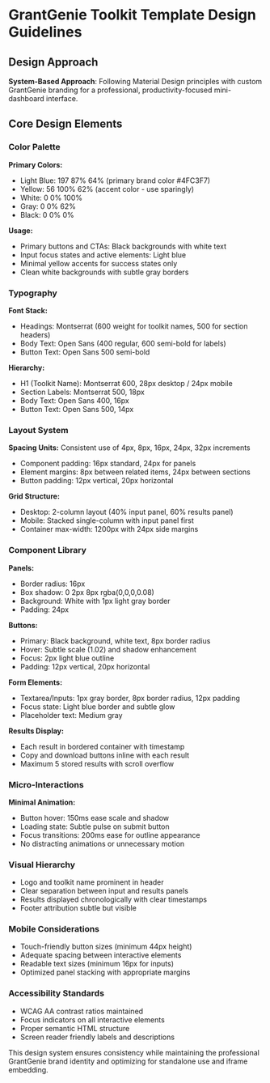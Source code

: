 # GrantGenie Toolkit Template Design Guidelines

## Design Approach
**System-Based Approach**: Following Material Design principles with custom GrantGenie branding for a professional, productivity-focused mini-dashboard interface.

## Core Design Elements

### Color Palette
**Primary Colors:**
- Light Blue: 197 87% 64% (primary brand color #4FC3F7)
- Yellow: 56 100% 62% (accent color - use sparingly)
- White: 0 0% 100%
- Gray: 0 0% 62%
- Black: 0 0% 0%

**Usage:**
- Primary buttons and CTAs: Black backgrounds with white text
- Input focus states and active elements: Light blue
- Minimal yellow accents for success states only
- Clean white backgrounds with subtle gray borders

### Typography
**Font Stack:**
- Headings: Montserrat (600 weight for toolkit names, 500 for section headers)
- Body Text: Open Sans (400 regular, 600 semi-bold for labels)
- Button Text: Open Sans 500 semi-bold

**Hierarchy:**
- H1 (Toolkit Name): Montserrat 600, 28px desktop / 24px mobile
- Section Labels: Montserrat 500, 18px
- Body Text: Open Sans 400, 16px
- Button Text: Open Sans 500, 14px

### Layout System
**Spacing Units:** Consistent use of 4px, 8px, 16px, 24px, 32px increments
- Component padding: 16px standard, 24px for panels
- Element margins: 8px between related items, 24px between sections
- Button padding: 12px vertical, 20px horizontal

**Grid Structure:**
- Desktop: 2-column layout (40% input panel, 60% results panel)
- Mobile: Stacked single-column with input panel first
- Container max-width: 1200px with 24px side margins

### Component Library

**Panels:**
- Border radius: 16px
- Box shadow: 0 2px 8px rgba(0,0,0,0.08)
- Background: White with 1px light gray border
- Padding: 24px

**Buttons:**
- Primary: Black background, white text, 8px border radius
- Hover: Subtle scale (1.02) and shadow enhancement
- Focus: 2px light blue outline
- Padding: 12px vertical, 20px horizontal

**Form Elements:**
- Textarea/Inputs: 1px gray border, 8px border radius, 12px padding
- Focus state: Light blue border and subtle glow
- Placeholder text: Medium gray

**Results Display:**
- Each result in bordered container with timestamp
- Copy and download buttons inline with each result
- Maximum 5 stored results with scroll overflow

### Micro-Interactions
**Minimal Animation:**
- Button hover: 150ms ease scale and shadow
- Loading state: Subtle pulse on submit button
- Focus transitions: 200ms ease for outline appearance
- No distracting animations or unnecessary motion

### Visual Hierarchy
- Logo and toolkit name prominent in header
- Clear separation between input and results panels
- Results displayed chronologically with clear timestamps
- Footer attribution subtle but visible

### Mobile Considerations
- Touch-friendly button sizes (minimum 44px height)
- Adequate spacing between interactive elements
- Readable text sizes (minimum 16px for inputs)
- Optimized panel stacking with appropriate margins

### Accessibility Standards
- WCAG AA contrast ratios maintained
- Focus indicators on all interactive elements
- Proper semantic HTML structure
- Screen reader friendly labels and descriptions

This design system ensures consistency while maintaining the professional GrantGenie brand identity and optimizing for standalone use and iframe embedding.